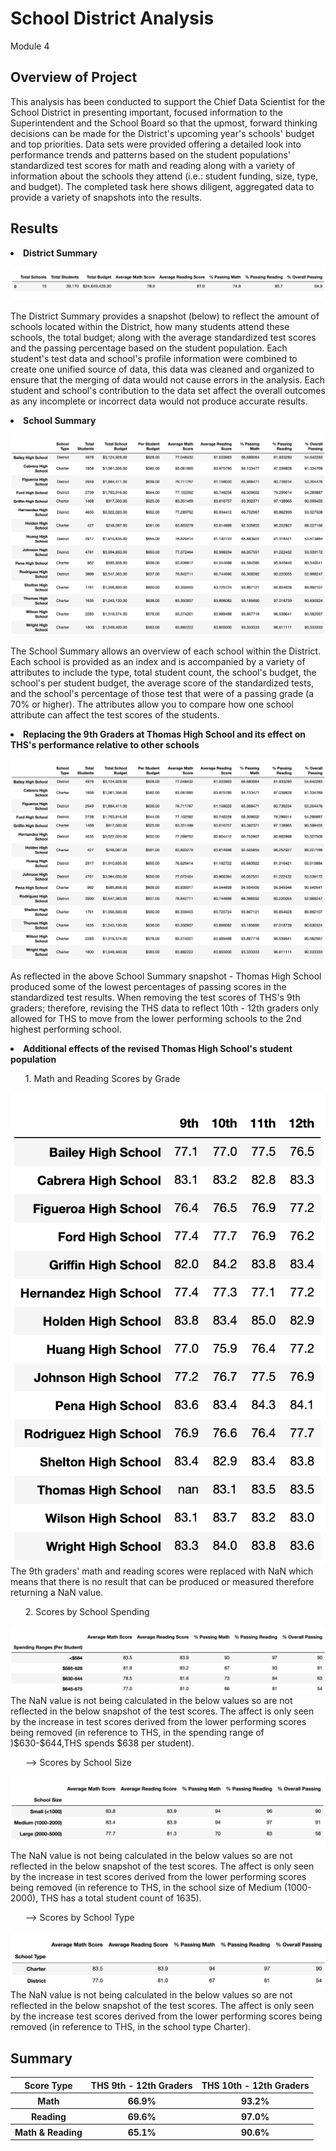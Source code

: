 # School District Analysis
Module 4

## Overview of Project

This analysis has been conducted to support the Chief Data Scientist for the School District in presenting important, focused information to the Superintendent and the School Board so that the upmost, forward thinking decisions can be made for the District's upcoming year's schools' budget and top priorities. Data sets were provided offering a detailed look into performance trends and patterns based on the student populations' standardized test scores for math and reading along with a variety of information about the schools they attend (i.e.: student funding, size, type, and budget). The completed task here shows diligent, aggregated data to provide a variety of snapshots into the results.

## Results

<B><li> District Summary </li></B>

<img src="Resources/district_summary.png" alt="District Summary">

The District Summary provides a snapshot (below) to reflect the amount of schools located within the District, how many students attend these schools, the total budget; along with the average standardized test scores and the passing percentage based on the student population. Each student's test data and school's profile information were combined to create one unified source of data, this data was cleaned and organized to ensure that the merging of data would not cause errors in the analysis. Each student and school's contribution to the data set affect the overall outcomes as any incomplete or incorrect data would not produce accurate results. 

<B><li>School Summary</li></B>

<img src="Resources/school_summary.png" alt="School Summary">

The School Summary allows an overview of each school within the District. Each school is provided as an index and is accompanied by a variety of attributes to include the type, total student count, the school's budget, the school's per student budget, the average score of the standardized tests, and the school's percentage of those test that were of a passing grade (a 70% or higher). The attributes allow you to compare how one school attribute can affect the test scores of the students. 

<B><li>Replacing the 9th Graders at Thomas High School and its effect on THS's performance relative to other schools</li></B>

<img src="Resources/THS_revised_school_summary.png" alt="School Summary - with THS revision">

As reflected in the above School Summary snapshot - Thomas High School produced some of the lowest percentages of passing scores in the standardized test results. When removing the test scores of THS's 9th graders; therefore, revising the THS data to reflect 10th - 12th graders only allowed for THS to move from the lower performing schools to the 2nd highest performing school. 

<B><li>Additional effects of the revised Thomas High School's student population</li></B>

<ul>1. Math and Reading Scores by Grade</ul>
<img src="Resources/math_and_reading_scores_by_grade.png" alt="Math and Reading Scores by Grade">
The 9th graders' math and reading scores were replaced with NaN which means that there is no result that can be produced or measured therefore returning a NaN value. 

<ul>2. Scores by School Spending</ul>
<img src="Resources/scores_by_spending.png" alt="Math and Reading Scores by Spending">
The NaN value is not being calculated in the below values so are not reflected in the below snapshot of the test scores. The affect is only seen by the increase in test scores derived from the lower performing scores being removed (in reference to THS, in the spending range of )$630-$644,THS spends $638 per student). 

<ul>--> Scores by School Size</ul>
<img src="Resources/scores_by_size.png" alt="Math and Reading Scores by Size">
The NaN value is not being calculated in the below values so are not reflected in the below snapshot of the test scores. The affect is only seen by the increase in test scores derived from the lower performing scores being removed (in reference to THS, in the school size of Medium (1000-2000), THS has a total student count of 1635). 

<ul>--> Scores by School Type</ul>
<img src="Resources/scores_by_type.png" alt="Math and Reading Scores by Type">
The NaN value is not being calculated in the below values so are not reflected in the below snapshot of the test scores. The affect is only seen by the increase test scores derived from the lower performing scores being removed (in reference to THS, in the school type Charter). 

## Summary

<table>
<tr>
<th><B>Score Type</B></th>
<th><B>THS 9th - 12th Graders</B></th>
<th><B>THS 10th - 12th Graders</B></th>
</tr>
<tr>
<th><B>Math</B></th>
<th>66.9%</th>
<th>93.2%</th>
</tr>
<tr>
<th><B>Reading</B></th>
<th>69.6%</th>
<th>97.0%</th>
</tr>
<tr>
<th><B>Math & Reading</B></th>
<th>65.1%</th>
<th>90.6%</th>
</tr>
</table>



